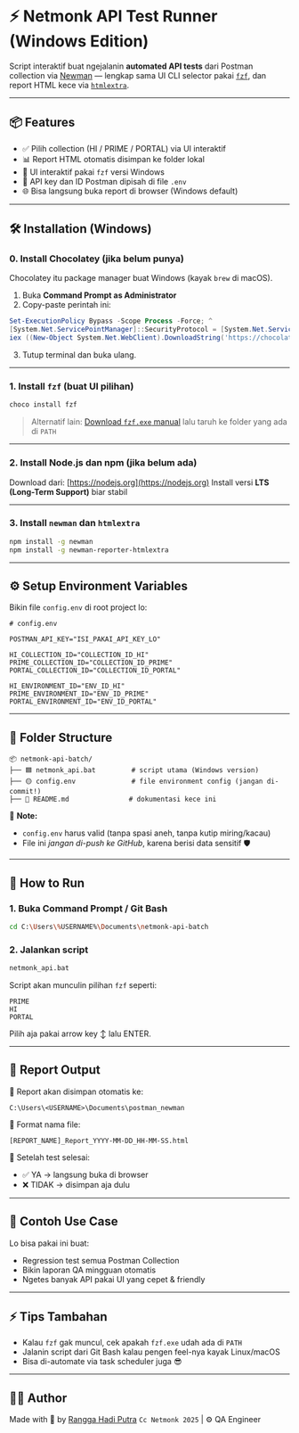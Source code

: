 # ⚡ Netmonk API Test Runner (Windows Edition)

Script interaktif buat ngejalanin **automated API tests** dari Postman collection via [Newman](https://www.npmjs.com/package/newman) — lengkap sama UI CLI selector pakai [`fzf`](https://github.com/junegunn/fzf), dan report HTML kece via [`htmlextra`](https://www.npmjs.com/package/newman-reporter-htmlextra).

---

## 📦 Features

- ✅ Pilih collection (HI / PRIME / PORTAL) via UI interaktif
- 📊 Report HTML otomatis disimpan ke folder lokal
- 🎨 UI interaktif pakai `fzf` versi Windows
- 🔐 API key dan ID Postman dipisah di file `.env`
- 🌐 Bisa langsung buka report di browser (Windows default)

---

## 🛠️ Installation (Windows)

### 0. Install Chocolatey (jika belum punya)

Chocolatey itu package manager buat Windows (kayak `brew` di macOS).

1. Buka **Command Prompt as Administrator**
2. Copy-paste perintah ini:

```powershell
Set-ExecutionPolicy Bypass -Scope Process -Force; ^
[System.Net.ServicePointManager]::SecurityProtocol = [System.Net.ServicePointManager]::SecurityProtocol -bor 3072; ^
iex ((New-Object System.Net.WebClient).DownloadString('https://chocolatey.org/install.ps1'))
```

3. Tutup terminal dan buka ulang.

---

### 1. Install `fzf` (buat UI pilihan)

```powershell
choco install fzf
```

> Alternatif lain: [Download `fzf.exe` manual](https://github.com/junegunn/fzf/releases) lalu taruh ke folder yang ada di `PATH`

---

### 2. Install Node.js dan npm (jika belum ada)

Download dari: [https://nodejs.org](https://nodejs.org)
Install versi **LTS (Long-Term Support)** biar stabil

---

### 3. Install `newman` dan `htmlextra`

```bash
npm install -g newman
npm install -g newman-reporter-htmlextra
```

---

## ⚙️ Setup Environment Variables

Bikin file `config.env` di root project lo:

```env
# config.env

POSTMAN_API_KEY="ISI_PAKAI_API_KEY_LO"

HI_COLLECTION_ID="COLLECTION_ID_HI"
PRIME_COLLECTION_ID="COLLECTION_ID_PRIME"
PORTAL_COLLECTION_ID="COLLECTION_ID_PORTAL"

HI_ENVIRONMENT_ID="ENV_ID_HI"
PRIME_ENVIRONMENT_ID="ENV_ID_PRIME"
PORTAL_ENVIRONMENT_ID="ENV_ID_PORTAL"
```

---

## 📁 Folder Structure

```
📦 netmonk-api-batch/
├── 🟦 netmonk_api.bat         # script utama (Windows version)
├── 🟡 config.env              # file environment config (jangan di-commit!)
├── 📄 README.md               # dokumentasi kece ini
```

📝 **Note:**

- `config.env` harus valid (tanpa spasi aneh, tanpa kutip miring/kacau)
- File ini _jangan di-push ke GitHub_, karena berisi data sensitif 🛡️

---

## 🚀 How to Run

### 1. Buka Command Prompt / Git Bash

```bash
cd C:\Users\%USERNAME%\Documents\netmonk-api-batch
```

### 2. Jalankan script

```bash
netmonk_api.bat
```

Script akan munculin pilihan `fzf` seperti:

```
PRIME
HI
PORTAL
```

Pilih aja pakai arrow key ↕️ lalu ENTER.

---

## 📂 Report Output

📁 Report akan disimpan otomatis ke:

```
C:\Users\<USERNAME>\Documents\postman_newman
```

📝 Format nama file:

```
[REPORT_NAME]_Report_YYYY-MM-DD_HH-MM-SS.html
```

🧭 Setelah test selesai:

- ✅ YA → langsung buka di browser
- ❌ TIDAK → disimpan aja dulu

---

## 🧪 Contoh Use Case

Lo bisa pakai ini buat:

- Regression test semua Postman Collection
- Bikin laporan QA mingguan otomatis
- Ngetes banyak API pakai UI yang cepet & friendly

---

## ⚡ Tips Tambahan

- Kalau `fzf` gak muncul, cek apakah `fzf.exe` udah ada di `PATH`
- Jalanin script dari Git Bash kalau pengen feel-nya kayak Linux/macOS
- Bisa di-automate via task scheduler juga 😎

---

## 👨‍💻 Author

Made with 💙 by [Rangga Hadi Putra](https://ranggabiner.com)
`Cc Netmonk 2025` | ⚙️ QA Engineer

